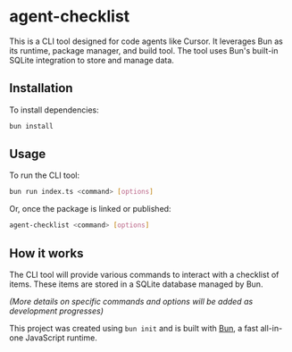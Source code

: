 # agent-checklist

This is a CLI tool designed for code agents like Cursor. It leverages Bun as its runtime, package manager, and build tool. The tool uses Bun's built-in SQLite integration to store and manage data.

## Installation

To install dependencies:

```bash
bun install
```

## Usage

To run the CLI tool:

```bash
bun run index.ts <command> [options]
```

Or, once the package is linked or published:

```bash
agent-checklist <command> [options]
```

## How it works

The CLI tool will provide various commands to interact with a checklist of items. These items are stored in a SQLite database managed by Bun.

_(More details on specific commands and options will be added as development progresses)_

This project was created using `bun init` and is built with [Bun](https://bun.sh), a fast all-in-one JavaScript runtime.
